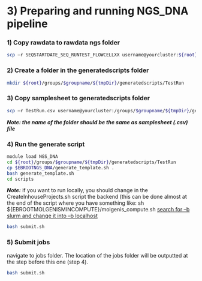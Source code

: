 # 3) Preparing and running NGS_DNA pipeline

### 1) Copy rawdata to rawdata ngs folder
```bash
scp –r SEQSTARTDATE_SEQ_RUNTEST_FLOWCELLXX username@yourcluster:${root}/groups/$groupname/${tmpDir}/rawdata/ngs/
```
### 2) Create a folder in the generatedscripts folder
```bash
mkdir ${root}/groups/$groupname/${tmpDir}/generatedscripts/TestRun
```
### 3) Copy samplesheet to generatedscripts folder
```bash
scp –r TestRun.csv username@yourcluster:/groups/$groupname/${tmpDir}/generatedscripts/
```
**_Note: the name of the folder should be the same as samplesheet (.csv) file_**

### 4) Run the generate script
```bash
module load NGS_DNA
cd ${root}/groups/$groupname/${tmpDir}/generatedscripts/TestRun
cp $EBROOTNGS_DNA/generate_template.sh .
bash generate_template.sh
cd scripts
```

**_Note:_** if you want to run locally, you should change in the CreateInhouseProjects.sh script the backend (this can be done almost at the end of the script where you have something like:
sh ${EBROOTMOLGENISMINCOMPUTE}/molgenis_compute.sh
<u>search for –b slurm and change it into –b localhost</u>
```bash
bash submit.sh
```
### 5) Submit jobs

navigate to jobs folder. The location of the jobs folder will be outputted at the step before this one (step 4).
```bash
bash submit.sh
```
